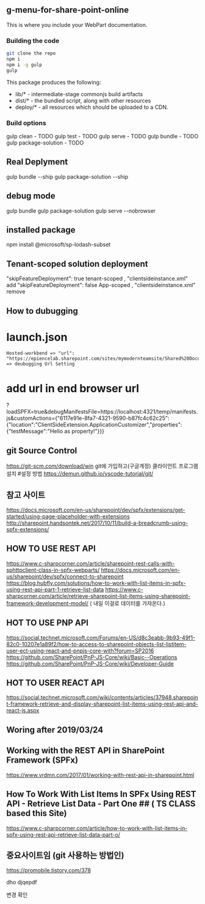 ## g-menu-for-share-point-online

This is where you include your WebPart documentation.

### Building the code

```bash
git clone the repo
npm i
npm i -g gulp
gulp
```

This package produces the following:

* lib/* - intermediate-stage commonjs build artifacts
* dist/* - the bundled script, along with other resources
* deploy/* - all resources which should be uploaded to a CDN.

### Build options

gulp clean - TODO
gulp test - TODO
gulp serve - TODO
gulp bundle - TODO
gulp package-solution - TODO

## Real Deplyment ##
gulp bundle --ship
gulp package-solution --ship

## debug mode ###
gulp bundle
gulp package-solution
gulp serve --nobrowser

## installed package ##
npm install @microsoft/sp-lodash-subset

## Tenant-scoped solution deployment ##
 "skipFeatureDeployment": true  tenant-scoped  , "clientsideinstance.xml"  add
 "skipFeatureDeployment": false App-scoped     , "clientsideinstance.xml"  remove

## How to dubugging  ###
# launch.json
    Hosted-workbend => "url": "https://epiencelab.sharepoint.com/sites/mymodernteamsite/Shared%20Documents/Forms/AllItems.aspx", => deubugging Url Setting
# add url in end browser url
?loadSPFX=true&debugManifestsFile=https://localhost:4321/temp/manifests.js&customActions={"6117e91e-8fa7-4321-9590-b87fc4c62c25":{"location":"ClientSideExtension.ApplicationCustomizer","properties":{"testMessage":"Hello as property!"}}}


## git Source Control ##
https://git-scm.com/download/win
git에 가입하고(구글계정) 클라이언트 프로그램 설치
#설정 방법
https://demun.github.io/vscode-tutorial/git/ 





## 참고 사이트 ###
https://docs.microsoft.com/en-us/sharepoint/dev/spfx/extensions/get-started/using-page-placeholder-with-extensions
http://sharepoint.handsontek.net/2017/10/11/build-a-breadcrumb-using-spfx-extensions/

## HOW TO USE REST API ## 
https://www.c-sharpcorner.com/article/sharepoint-rest-calls-with-sphttpclient-class-in-spfx-webparts/
https://docs.microsoft.com/en-us/sharepoint/dev/spfx/connect-to-sharepoint
https://blog.hubfly.com/solutions/how-to-work-with-list-items-in-spfx-using-rest-api-part-1-retrieve-list-data
https://www.c-sharpcorner.com/article/retrieve-sharepoint-list-items-using-sharepoint-framework-development-model/ ( 내일 이걸로 데이터를 가쟈온다.)

## HOT TO USE PNP API  ###
https://social.technet.microsoft.com/Forums/en-US/d8c3eabb-9b93-49f1-82c0-10207e1a89f2/how-to-access-to-sharepoint-objects-list-listitem-user-ect-using-react-and-pnpjs-core-with?forum=SP2016
https://github.com/SharePoint/PnP-JS-Core/wiki/Basic--Operations
https://github.com/SharePoint/PnP-JS-Core/wiki/Developer-Guide

## HOT TO USER REACT API ####
https://social.technet.microsoft.com/wiki/contents/articles/37948.sharepoint-framework-retrieve-and-display-sharepoint-list-items-using-rest-api-and-react-js.aspx

## Woring after 2019/03/24 ##
## Working with the REST API in SharePoint Framework (SPFx) ##
https://www.vrdmn.com/2017/01/working-with-rest-api-in-sharepoint.html

	
## How To Work With List Items In SPFx Using REST API - Retrieve List Data - Part One ## ( TS CLASS based this Site)
https://www.c-sharpcorner.com/article/how-to-work-with-list-items-in-spfx-using-rest-api-retrieve-list-data-part-o/

## 중요사이트임 (git 사용하는 방법인)
https://promobile.tistory.com/378

dho djqepdf

 변경 확인
